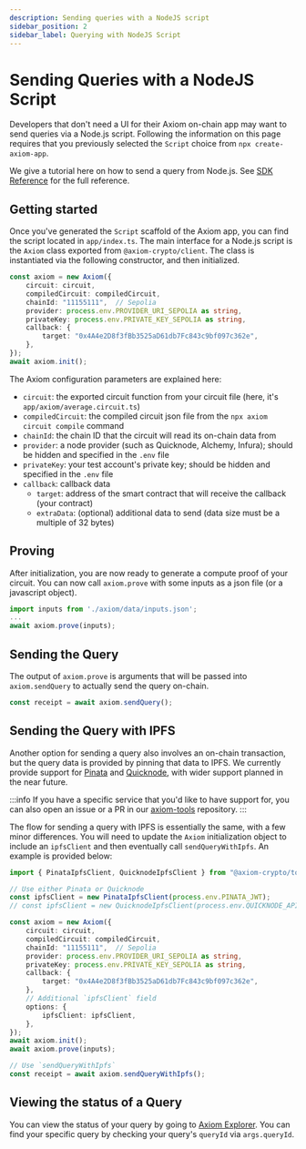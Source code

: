 ```yaml
---
description: Sending queries with a NodeJS script
sidebar_position: 2
sidebar_label: Querying with NodeJS Script
---
```


# Sending Queries with a NodeJS Script

Developers that don't need a UI for their Axiom on-chain app may want to send queries via a Node.js script. Following the information on this page requires that you previously selected the `Script` choice from `npx create-axiom-app`.

We give a tutorial here on how to send a query from Node.js. See [SDK Reference](/sdk/typescript-sdk/axiom-node-js) for the full reference.

## Getting started

Once you've generated the `Script` scaffold of the Axiom app, you can find the script located in `app/index.ts`. The main interface for a Node.js script is the `Axiom` class exported from `@axiom-crypto/client`. The class is instantiated via the following constructor, and then initialized.

```typescript
const axiom = new Axiom({
    circuit: circuit,
    compiledCircuit: compiledCircuit,
    chainId: "11155111",  // Sepolia
    provider: process.env.PROVIDER_URI_SEPOLIA as string,
    privateKey: process.env.PRIVATE_KEY_SEPOLIA as string,
    callback: {
        target: "0x4A4e2D8f3fBb3525aD61db7Fc843c9bf097c362e",
    },
});
await axiom.init();
```

The Axiom configuration parameters are explained here:

- `circuit`: the exported circuit function from your circuit file (here, it's `app/axiom/average.circuit.ts`)
- `compiledCircuit`: the compiled circuit json file from the `npx axiom circuit compile` command
- `chainId`: the chain ID that the circuit will read its on-chain data from
- `provider`: a node provider (such as Quicknode, Alchemy, Infura); should be hidden and specified in the `.env` file
- `privateKey`: your test account's private key; should be hidden and specified in the `.env` file
- `callback`: callback data
  - `target`: address of the smart contract that will receive the callback (your contract)
  - `extraData`: (optional) additional data to send (data size must be a multiple of 32 bytes)

## Proving

After initialization, you are now ready to generate a compute proof of your circuit. You can now call `axiom.prove` with some inputs as a json file (or a javascript object).

```typescript
import inputs from './axiom/data/inputs.json';
...
await axiom.prove(inputs);
```

## Sending the Query

The output of `axiom.prove` is arguments that will be passed into `axiom.sendQuery` to actually send the query on-chain.

```typescript
const receipt = await axiom.sendQuery();
```

## Sending the Query with IPFS

Another option for sending a query also involves an on-chain transaction, but the query data is provided by pinning that data to IPFS. We currently provide support for [Pinata](https://www.pinata.cloud/) and [Quicknode](https://www.quicknode.com/), with wider support planned in the near future.

:::info
If you have a specific service that you'd like to have support for, you can also open an issue or a PR in our [axiom-tools](https://github.com/axiom-crypto/axiom-tools) repository.
:::

The flow for sending a query with IPFS is essentially the same, with a few minor differences. You will need to update the `Axiom` initialization object to include an `ipfsClient` and then eventually call `sendQueryWithIpfs`. An example is provided below:

```typescript
import { PinataIpfsClient, QuicknodeIpfsClient } from "@axiom-crypto/tools";

// Use either Pinata or Quicknode
const ipfsClient = new PinataIpfsClient(process.env.PINATA_JWT); 
// const ipfsClient = new QuicknodeIpfsClient(process.env.QUICKNODE_API_KEY, process.env.QUICKNODE_GATEWAY);

const axiom = new Axiom({
    circuit: circuit,
    compiledCircuit: compiledCircuit,
    chainId: "11155111",  // Sepolia
    provider: process.env.PROVIDER_URI_SEPOLIA as string,
    privateKey: process.env.PRIVATE_KEY_SEPOLIA as string,
    callback: {
        target: "0x4A4e2D8f3fBb3525aD61db7Fc843c9bf097c362e",
    },
    // Additional `ipfsClient` field
    options: {
        ipfsClient: ipfsClient,
    },
});
await axiom.init();
await axiom.prove(inputs);

// Use `sendQueryWithIpfs`
const receipt = await axiom.sendQueryWithIpfs();
```

## Viewing the status of a Query

You can view the status of your query by going to [Axiom Explorer](https://explorer.axiom.xyz). You can find your specific query by checking your query's `queryId` via `args.queryId`.
